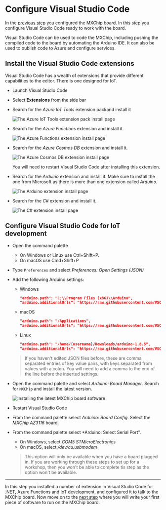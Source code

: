 # Configure Visual Studio Code

In the [previous step](./ConfigureTheBoard.md) you configured the MXChip board. In this step you configure Visual Studio Code ready to work with the board.

Visual Studio Code can be used to code the MXChip, including pushing the compiled code to the board by automating the Arduino IDE. It can also be used to publish code to Azure and configure services.

## Install the Visual Studio Code extensions

Visual Studio Code has a wealth of extensions that provide different capabilities to the editor. There is one designed for IoT.

* Launch Visual Studio Code
* Select **Extensions** from the side bar
* Search for the *Azure IoT Tools* extension packand install it

  ![The Azure IoT Tools extension pack install page](../Images/InstallIoTExtension.png)

* Search for the *Azure Functions* extension and install it.

  ![The Azure Functions extension install page](../Images/InstallFuncExtension.png)

* Search for the *Azure Cosmos DB* extension and install it.

  ![The Azure Cosmos DB extension install page](../Images/InstallCosmosExtension.png)

  You will need to restart Visual Studio Code after installing this extension.

* Search for the *Arduino* extension and install it. Make sure to install the one from Microsoft as there is more than one extension called *Arduino*.

  ![The Arduino extension install page](../Images/InstallArduinoExtension.png)

* Search for the *C#* extension and install it.

  ![The C# extension install page](../Images/InstallCSharpExtension.png)

## Configure Visual Studio Code for IoT development

* Open the command palette
  * On Windows or Linux use Ctrl+Shift+P.
  * On macOS use Cmd+Shift+P
* Type `Preferences` and select *Preferences: Open Settings (JSON)*
* Add the following Arduino settings:
  * Windows

    ```JSON
    "arduino.path": "C:\\Program Files (x86)\\Arduino",
    "arduino.additionalUrls": "https://raw.githubusercontent.com/VSChina/azureiotdevkit_tools/master/package_azureboard_index.json"
    ```

  * macOS

    ```JSON
    "arduino.path": "/Applications",
    "arduino.additionalUrls": "https://raw.githubusercontent.com/VSChina/azureiotdevkit_tools/master/package_azureboard_index.json"
    ```

  * Linux

    ```JSON
    "arduino.path": "/home/{username}/Downloads/arduino-1.8.5",
    "arduino.additionalUrls": "https://raw.githubusercontent.com/VSChina/azureiotdevkit_tools/master/package_azureboard_index.json"
    ```

  > If you haven't edited JSON files before, these are comma separated entries of key value pairs, with keys separated from values with a colon. You will need to add a comma to the end of the line before the inserted settings.

* Open the command palette and select *Arduino: Board Manager*. Search for `MXChip` and install the latest version.

  ![Installing the latest MXChip board software](../Images/InstallLatestMXChip.png)

* Restart Visual Studio Code
* From the command palette select *Arduino: Board Config*. Select the *MXChip AZ3116* board.
* From the command palette select *Arduino: Select Serial Port".
  * On Windows, select *COM5 STMicroElectronics*
  * On macOS, select */dev/cu.usbmodem<xxxx>*

  > This option will only be available when you have a board plugged in. If you are working through these steps to set up for a workshop, then you won't be able to complete tis step as the option won't be available.

<hr>

In this step you installed a number of extension in Visual Studio Code for .NET, Azure Functions and IoT development, and configured it to talk to the MXChip board. Now move on to the [next step](./ShowingTheTemperature.md) where you will write your first piece of software to run on the MXChip board.
